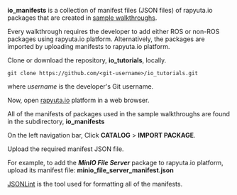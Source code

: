 **io_manifests** is a collection of manifest files (JSON files)
of rapyuta.io packages that are created in
[sample walkthroughs](https://userdocs.rapyuta.io/build-solutions/sample-walkthroughs/).

Every walkthrough requires the developer to add either ROS or non-ROS
packages using rapyuta.io platform. Alternatively, the packages are
imported by uploading manifests to rapyuta.io platform.

Clone or download the repository, **io_tutorials**, locally.

```
git clone https://github.com/<git-username>/io_tutorials.git
```

where *username* is the developer's Git username.

Now, open [rapyuta.io](https://console.rapyuta.io) platform in a web
browser.

All of the manifests of packages used in the sample walkthroughs
are found in the subdirectory, **io_manifests**

On the left navigation bar, Click **CATALOG** > **IMPORT PACKAGE**.

Upload the required manifest JSON file.

For example, to add the ***MinIO File Server*** package to rapyuta.io
platform, upload its manifest file: **minio_file_server_manifest.json**

[JSONLint](https://jsonlint.com/) is the tool used for formatting all
of the manifests.

